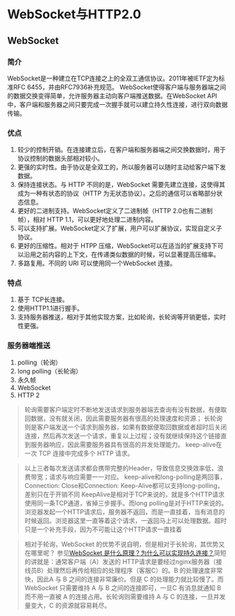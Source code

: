 # WebSocket与HTTP2.0

## WebSocket
### 简介
WebSocket是一种建立在TCP连接之上的全双工通信协议。2011年被IETF定为标准RFC 6455，并由RFC7936补充规范。
WebSocket使得客户端与服务器端之间的数据交换变得简单，允许服务器主动向客户端推送数据。在WebSocket API中，客户端和服务器之间只要完成一次握手就可以建立持久性连接，进行双向数据传输。
### 优点
1. 较少的控制开销。在连接建立后，在客户端和服务器端之间交换数据时，用于协议控制的数据头部相对较小。
2. 更强的实时性。由于协议是全双工的，所以服务器可以随时主动给客户端下发数据。
3. 保持连接状态。与 HTTP 不同的是，WebSocket 需要先建立连接，这使得其成为一种有状态的协议（HTTP 为无状态协议）。之后的通信可以省略部分状态信息。
4. 更好的二进制支持。WebSocket定义了二进制帧（HTTP 2.0也有二进制帧），相对 HTTP 1.1，可以更好地处理二进制内容。
5. 可以支持扩展。WebSocket定义了扩展，用户可以扩展协议，实现自定义子协议。
6. 更好的压缩性。相对于 HTPP 压缩，WebSocket可以在适当的扩展支持下可以沿用之前内容的上下文，在传递类似数据的时候，可以显著提高压缩率。
7. 多路复用。不同的 URI 可以使用同一个WebSocket 连接。

### 特点
1. 基于 TCP长连接。
2. 使用HTTP1.1进行握手。
3. 支持服务器推送，相对于其他实现方案，比如轮询，长轮询等开销更低，实时性更强。

### 服务器端推送
1. polling（轮询）
2. long polling（长轮询）
3. 永久帧
3. WebSocket
4. HTTP 2

> 轮询需要客户端定时不断地发送请求到服务器端去查询有没有数据，有便取回数据，没有就关闭，因此需要服务器有很高的处理速度和资源；
> 长轮询则是客户端发送一个请求到服务器，如果有数据便取回数据或者超时后关闭连接，然后再次发送一个请求，重复以上过程；没有就继续保持这个链接直到服务器响应，因此需要服务器具有很高的并发处理能力。
> keep-alive在一次 TCP 连接中完成多个 HTTP 请求。

> 以上三者每次发送请求都会携带完整的Header，导致信息交换效率低，浪费带宽；请求与响应需要一一对应。
> keep-alive和long-polling是两回事，Connection: Close和Connection: Keep-Alive都可以支持long-polling，差别只在于开销不同
> KeepAlive是相对于TCP来说的，就是多个HTTP请求使用同一条TCP通道，省掉三步握手。而long polling是对于HTTP来说的。浏览器发起一个HTTP请求后，服务器不返回，而是一直挂着，当有消息的时候返回。浏览器这里一直等着这个请求，一返回马上可以处理数据。超时只是一个补充手段，因为不可能让这个HTTP请求一直挂着


> 相对于轮询，WebSocket 的优势不说自明，但是相对于长轮询，其优势又在哪里呢？
> 参见[WebSocket 是什么原理？为什么可以实现持久连接？](https://www.zhihu.com/question/20215561)简短的讲就是：通常客户端（A）发送的 HTTP请求是要经过nginx服务器（接线员B）处理然后再传给相应的处理程序（客服C）的。B 的处理速度非常快，因此A 与 B 之间的连接非常廉价。但是 C 的处理能力就比较慢了。而 WebSocket 只需要维持 A 与 B 之间的连接即可，一旦C 有消息就通知 B 而不用一直被 A 的连接占用。长轮询则需要维持 A 与 C 的连接，一旦并发量变大，C 的资源就容易耗尽。


